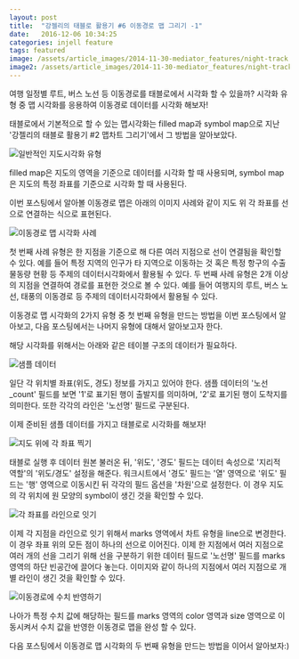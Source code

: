 ```yaml
---
layout: post
title:  "강젤리의 태블로 활용기 #6 이동경로 맵 그리기 -1"
date:   2016-12-06 10:34:25
categories: injell feature
tags: featured
image: /assets/article_images/2014-11-30-mediator_features/night-track.JPG
image2: /assets/article_images/2014-11-30-mediator_features/night-track-mobile.JPG
---
```


여행 일정별 루트, 버스 노선 등 이동경로를 태블로에서 시각화 할 수 있을까?
시각화 유형 중 맵 시각화를 응용하여 이동경로 데이터를 시각화 해보자!

태블로에서 기본적으로 할 수 있는 맵시각화는 filled map과 symbol map으로 지난 '강젤리의 태블로 활용기 #2 맵차트 그리기'에서 그 방법을 알아보았다.

![일반적인 지도시각화 유형](https://cloud.githubusercontent.com/assets/10662638/20953354/49d03856-bc76-11e6-986c-09998ff225bb.png)

filled map은 지도의 영역을 기준으로 데이터를 시각화 할 때 사용되며, symbol map은 지도의 특정 좌표를 기준으로 시각화 할 때 사용된다.

이번 포스팅에서 알아볼 이동경로 맵은 아래의 이미지 사례와 같이 지도 위 각 좌표를 선으로 연결하는 식으로 표현된다.

![이동경로 맵 시각화 사례](https://cloud.githubusercontent.com/assets/10662638/20953497/87aa6bc8-bc77-11e6-8ab9-c1f0edc5b4e4.png)

첫 번째 사례 유형은 한 지점을 기준으로 해 다른 여러 지점으로 선이 연결됨을 확인할 수 있다. 예를 들어 특정 지역의 인구가 타 지역으로 이동하는 것 혹은 특정 항구의 수출 물동량 현황 등 주제의 데이터시각화에서 활용될 수 있다. 두 번째 사례 유형은 2개 이상의 지점을 연결하여 경로를 표현한 것으로 볼 수 있다. 예를 들어 여행지의 루트, 버스 노선, 태풍의 이동경로 등 주제의 데이터시각화에서 활용될 수 있다.

이동경로 맵 시각화의 2가지 유형 중 첫 번째 유형을 만드는 방법을 이번 포스팅에서 알아보고, 다음 포스팅에서는 나머지 유형에 대해서 알아보고자 한다.

해당 시각화를 위해서는 아래와 같은 테이블 구조의 데이터가 필요하다.

![샘플 데이터](https://cloud.githubusercontent.com/assets/10662638/20953740/eba5ef34-bc78-11e6-85a5-9328b5943d09.png)

일단 각 위치별 좌표(위도, 경도) 정보를 가지고 있어야 한다. 샘플 데이터의 '노선_count' 필드를 보면 '1'로 표기된 행이 출발지를 의미하며, '2'로 표기된 행이 도착지를 의미한다. 또한 각각의 라인은 '노선명' 필드로 구분된다.

이제 준비된 샘플 데이터를 가지고 태블로로 시각화를 해보자!

![지도 위에 각 좌표 찍기](https://cloud.githubusercontent.com/assets/10662638/20953877/e1fd279e-bc79-11e6-8f56-30528b22764e.png)

태블로 실행 후 데이터 원본 불러온 뒤, '위도', '경도' 필드는 데이터 속성으로 '지리적 역할'의 '위도/경도' 설정을 해준다. 워크시트에서 '경도' 필드는 '열' 영역으로 '위도' 필드는 '행' 영역으로 이동시킨 뒤 각각의 필드 옵션을 '차원'으로 설정한다. 이 경우 지도의 각 위치에 원 모양의 symbol이 생긴 것을 확인할 수 있다.

![각 좌표를 라인으로 잇기](https://cloud.githubusercontent.com/assets/10662638/20953918/19af1670-bc7a-11e6-85b9-f36a5fb7d338.png)

이제 각 지점을 라인으로 잇기 위해서 marks 영역에서 차트 유형을 line으로 변경한다. 이 경우 좌표 위의 모든 점이 하나의 선으로 이어진다. 이제 한 지점에서 여러 지점으로 여러 개의 선을 그리기 위해 선을 구분하기 위한 데이터 필드로 '노선명' 필드를 marks 영역의 하단 빈공간에 끌어다 놓는다. 이미지와 같이 하나의 지점에서 여러 지점으로 개별 라인이 생긴 것을 확인할 수 있다.

![이동경로에 수치 반영하기](https://cloud.githubusercontent.com/assets/10662638/20954014/e09d0c4c-bc7a-11e6-92d5-fbf1c7079d7e.png)

나아가 특정 수치 값에 해당하는 필드를 marks 영역의 color 영역과 size 영역으로 이동시켜서 수치 값을 반영한 이동경로 맵을 완성 할 수 있다.

다음 포스팅에서 이동경로 맵 시각화의 두 번째 유형을 만드는 방법을 이어서 알아보자:)
